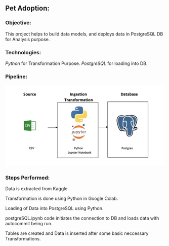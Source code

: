 ## Pet Adoption:

### Objective:

This project helps to build data models, and deploys data in PostgreSQL DB for Analysis purpose.

### Technologies:

*Python* for Transformation Purpose.
*PostgreSQL* for loading into DB.

### Pipeline:

![alt text](datapipeline.png)

### Steps Performed:

Data is extracted from Kaggle.

Transformation is done using Python in Google Colab.

Loading of Data into PostgreSQL using Python.

postgreSQL.ipynb code initiates the connection to DB and loads data with autocommit being run.

Tables are created and Data is inserted after some basic neccessary Transformations.

